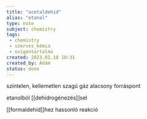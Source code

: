 ```yaml
---
title: "acetaldehid"
alias: "etanal"
type: note
subject: chemistry
tags:
 - chemistry
 - szerves_kémia
 - oxigéntartalmú
created: 2023.01.18 10:31
created_by: Ádám
status: done 
---
```

színtelen, kellemetlen szagú gáz
alacsony forráspont

etanolból [[dehidrogénezés]]sel 

[[formaldehid]]hez hassonló reakció 